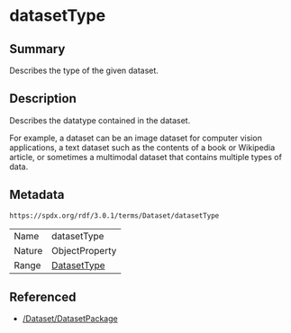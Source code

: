 <!-- Automatically generated by spec-parser v2.5.0 on 2024-08-10T18:46:28.607668+00:00 -->
<!-- SPDX-License-Identifier: Community-Spec-1.0 -->

# datasetType

## Summary

Describes the type of the given dataset.


## Description

Describes the datatype contained in the dataset.

For example, a dataset can be an image dataset for computer vision applications, a text dataset such as the contents of a book or Wikipedia article, or sometimes a multimodal dataset that contains multiple types of data.


## Metadata

`https://spdx.org/rdf/3.0.1/terms/Dataset/datasetType`


| | |
|---|---|
| Name | datasetType |
| Nature | ObjectProperty |
| Range | [DatasetType](../Vocabularies/DatasetType.md) |




## Referenced

- [/Dataset/DatasetPackage](../../Dataset/Classes/DatasetPackage.md)

